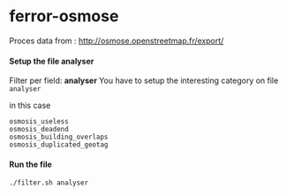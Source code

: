 # ferror-osmose
Proces data from : http://osmose.openstreetmap.fr/export/


#### Setup the file analyser
Filter per field: **analyser**
You have to setup the interesting category on file `analyser`

in this case
```
osmosis_useless
osmosis_deadend
osmosis_building_overlaps
osmosis_duplicated_geotag
```

#### Run the file

`./filter.sh analyser`
